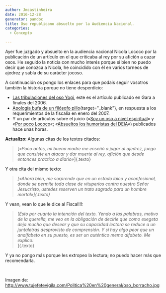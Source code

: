 ```yaml
---
author: Jmcastinheira
date: 2016-12-28
generator: pandoc
title: Oso republicano absuelto por la Audiencia Nacional.
categories:
  - Concepto

---
```




<div>

Ayer fue juzgado y absuelto en la audiencia nacional Nicola Lococo por
la publicación de un artículo en el que criticaba al rey por su afición
a cazar osos. He seguido la noticia con mucho interés porque si bien no
puedo decir que conozca a Nicola, he coincidido con él en varios torneos
de ajedrez y sabía de su carácter jocoso.



<div>

A continuación os pongo los enlaces para que podais seguir vosotros
también la historia porque no tiene desperdicio:



<div>



-   [Las tribulaciones del oso
    Yogi](http://www.gara.net/idatzia/20061102/art187080.php), este es
    el artículo publicado en Gara a finales del 2006.
  -   [Apología bufa de un filósofo
    pillo](http://www.deia.com/es/impresa/2007/01/20/bizkaia/iritzia/329001.php "Apología bufa de un filósofo pillo"){target="_blank"},
    en respuesta a los requerimientos de la fiscalía en enero del 2007.
  -   Y un par de artículos sobre el juicio («[Soy un oso a nivel
    espiritual](http://www.deia.com/es/impresa/2008/12/18/bizkaia/gizartea/523585.php)»
    y «[Por poco
    Lococo](http://www.deia.com/es/impresa/2008/12/18/bizkaia/gizartea/523547.php)«;
    «[Absueltos los humoristas del
    DEIA](http://www.deia.com/es/impresa/2008/12/18/bizkaia/gizartea/523603.php)«)
    publicados hace unas horas.

**Actualizo**: Algunas citas de los textos citados:

> [*«Poco antes, mi buena madre me enseñó a jugar al ajedrez, juego que
> consiste en atacar y dar muerte al rey, afición que desde entonces
> practico a diario»*]{.texto}

Y otra cita del mismo texto:

> *[«Ahora bien, me sorprende que en un estado laico y aconfesional,
> donde se permite toda clase de vituperios contra nuestro Señor
> Jesucristo, ustedes reserven un trato sagrado para un hombre
> mortal»]{.texto}*

Y vean, vean lo que le dice al Fiscal!!!:

> [*Esto por cuanto la intención del texto. Yendo a las palabras, motivo
> de la querella, me veo en la obligación de decirle que como exegeta
> deja mucho que desear y que su capacidad lectora se reduce a un
> juntaletras desprovisto de comprensión. Y si hay algo peor que un
> analfabeto en su puesto, es ser un auténtico memo alfabeto. Me
> explico:*\
> ]{.texto}

Y ya no pongo más porque les extropeo la lectura; no puedo hacer más que
recomendarla.

 

Imagen de:
<http://www.tujefetevigila.com/Politica%20en%20general/oso_borracho.jpg>
